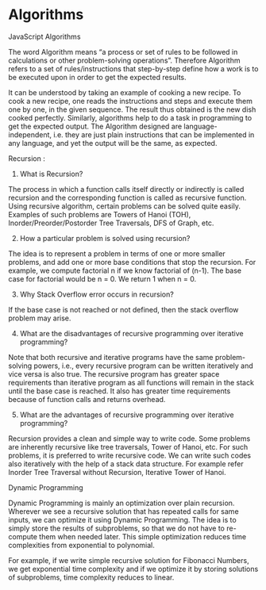 # Algorithms
JavaScript Algorithms

The word Algorithm means “a process or set of rules to be followed in calculations or other problem-solving operations”. Therefore Algorithm refers to a set of rules/instructions that step-by-step define how a work is to be executed upon in order to get the expected results. 

It can be understood by taking an example of cooking a new recipe. To cook a new recipe, one reads the instructions and steps and execute them one by one, in the given sequence. The result thus obtained is the new dish cooked perfectly. Similarly, algorithms help to do a task in programming to get the expected output.
The Algorithm designed are language-independent, i.e. they are just plain instructions that can be implemented in any language, and yet the output will be the same, as expected.

Recursion : 

1. What is Recursion? 

  The process in which a function calls itself directly or indirectly is called recursion and the corresponding function is called as recursive function. Using recursive algorithm, certain problems can be solved quite easily. Examples of such problems are Towers of Hanoi (TOH), Inorder/Preorder/Postorder Tree Traversals, DFS of Graph, etc.

2. How a particular problem is solved using recursion? 

The idea is to represent a problem in terms of one or more smaller problems, and add one or more base conditions that stop the recursion. For example, we compute factorial n if we know factorial of (n-1). The base case for factorial would be n = 0. We return 1 when n = 0. 

3. Why Stack Overflow error occurs in recursion? 

If the base case is not reached or not defined, then the stack overflow problem may arise.

4. What are the disadvantages of recursive programming over iterative programming? 

Note that both recursive and iterative programs have the same problem-solving powers, i.e., every recursive program can be written iteratively and vice versa is also true. The recursive program has greater space requirements than iterative program as all functions will remain in the stack until the base case is reached. It also has greater time requirements because of function calls and returns overhead.

5. What are the advantages of recursive programming over iterative programming? 

Recursion provides a clean and simple way to write code. Some problems are inherently recursive like tree traversals, Tower of Hanoi, etc. For such problems, it is preferred to write recursive code. We can write such codes also iteratively with the help of a stack data structure. For example refer Inorder Tree Traversal without Recursion, Iterative Tower of Hanoi.


Dynamic Programming

Dynamic Programming is mainly an optimization over plain recursion. Wherever we see a recursive solution that has repeated calls for same inputs, we can optimize it using Dynamic Programming. The idea is to simply store the results of subproblems, so that we do not have to re-compute them when needed later. This simple optimization reduces time complexities from exponential to polynomial.

For example, if we write simple recursive solution for Fibonacci Numbers, we get exponential time complexity and if we optimize it by storing solutions of subproblems, time complexity reduces to linear.
